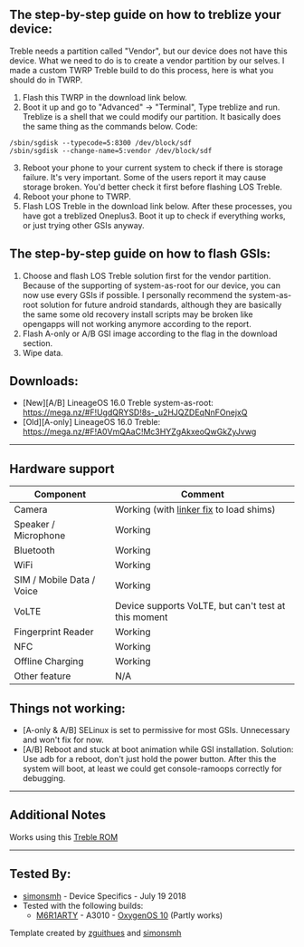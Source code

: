## The step-by-step guide on how to treblize your device:

Treble needs a partition called "Vendor", but our device does not have this device. What we need to do is to create a vendor partition by our selves.
I made a custom TWRP Treble build to do this process, here is what you should do in TWRP.
1. Flash this TWRP in the download link below.
2. Boot it up and go to "Advanced" -> "Terminal", Type treblize and run.
Treblize is a shell that we could modify our partition. It basically does the same thing as the commands below.
Code:
  ```
  /sbin/sgdisk --typecode=5:8300 /dev/block/sdf
  /sbin/sgdisk --change-name=5:vendor /dev/block/sdf
  ```
3. Reboot your phone to your current system to check if there is storage failure.
It's very important. Some of the users report it may cause storage broken. You'd better check it first before flashing LOS Treble.
4. Reboot your phone to TWRP.
5. Flash LOS Treble in the download link below.
After these processes, you have got a treblized Oneplus3. Boot it up to check if everything works, or just trying other GSIs anyway.

## The step-by-step guide on how to flash GSIs:
1. Choose and flash LOS Treble solution first for the vendor partition.
Because of the supporting of system-as-root for our device, you can now use every GSIs if possible. I personally recommend the system-as-root solution for future android standards, although they are basically the same some old recovery install scripts may be broken like opengapps will not working anymore according to the report.
2. Flash A-only or A/B GSI image according to the flag in the download section.
3. Wipe data.

## Downloads:
* [New][A/B] LineageOS 16.0 Treble system-as-root: https://mega.nz/#F!UgdQRYSD!8s-_u2HJQZDEqNnFOnejxQ
* [Old][A-only] LineageOS 16.0 Treble: https://mega.nz/#F!A0VmQAaC!Mc3HYZgAkxeoQwGkZyJvwg
---
## Hardware support
| Component                 |      Comment                                              |
|---------------------------|-----------------------------------------------------------|
| Camera                    | Working (with [linker fix](https://github.com/OP3Treble/linkerfix) to load shims)|
| Speaker / Microphone      | Working                                                   |
| Bluetooth                 | Working                                                   |
| WiFi                      | Working                                                   |
| SIM / Mobile Data / Voice | Working                                                   |
| VoLTE                     | Device supports VoLTE, but can't test at this moment      |
| Fingerprint Reader        | Working                                                   |
| NFC                       | Working                                                   |
| Offline Charging          | Working                                                   |
| Other feature             | N/A                                                       |

## Things not working:
* [A-only & A/B] SELinux is set to permissive for most GSIs.
Unnecessary and won't fix for now.
* [A/B] Reboot and stuck at boot animation while GSI installation.
Solution: Use adb for a reboot, don't just hold the power button. After this the system will boot, at least we could get console-ramoops correctly for debugging.
---

## Additional Notes
Works using this [Treble ROM](https://forum.xda-developers.com/oneplus-3/oneplus-3--3t-cross-device-development/treble-lineageos-15-1-treble-oneplus-3-t3830455)
***


## Tested By:
* [simonsmh](https://github.com/simonsmh) - Device Specifics - July 19 2018
* Tested with the following builds:
    * [M6R1ARTY](https://github.com/M6R1ARTY) - A3010 - [OxygenOS 10](https://github.com/EnesSastim/GSI/releases/download/ErfanGSI/OxygenOS-AB-10-20190922-ErfanGSI.img.7z) (Partly works)

Template created by [zguithues](https://github.com/zguithues) and [simonsmh](https://github.com/simonsmh)